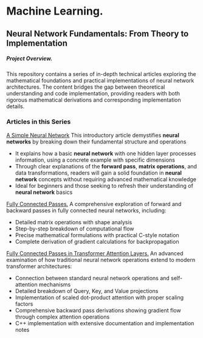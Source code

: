 # Machine Learning.

## Neural Network Fundamentals: From Theory to Implementation

##### Project Overview.
This repository contains a series of in-depth technical articles exploring the mathematical foundations and practical implementations of neural network architectures. The content bridges the gap between theoretical understanding and code implementation, providing readers with both rigorous mathematical derivations and corresponding implementation details.

### Articles in this Series

[A Simple Neural Network](./a_simple_neural_network.md)
This introductory article demystifies **neural networks** by breaking down their fundamental structure and operations

- It explains how a basic **neural network** with one hidden layer processes information, using a concrete example with specific dimensions
- Through clear explanations of the **forward pass**, **matrix operations**, and data transformations, readers will gain a solid foundation in **neural network** concepts without requiring advanced mathematical knowledge
- Ideal for beginners and those seeking to refresh their understanding of **neural network** basics

[Fully Connected Passes.](./fully_connected_passes.txt)
A comprehensive exploration of forward and backward passes in fully connected neural networks, including:

- Detailed matrix operations with shape analysis
- Step-by-step breakdown of computational flow
- Precise mathematical formulations with practical C-style notation
- Complete derivation of gradient calculations for backpropagation

[Fully Connected Passes in Transformer Attention Layers.](./fully_connected_passes_in_transformer_attention_layer.txt)
An advanced examination of how traditional neural network operations extend to modern transformer architectures:

- Connection between standard neural network operations and self-attention mechanisms
- Detailed breakdown of Query, Key, and Value projections
- Implementation of scaled dot-product attention with proper scaling factors
- Comprehensive backward pass derivations showing gradient flow through complex attention operations
- C++ implementation with extensive documentation and implementation notes


